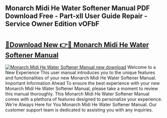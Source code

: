 ## Monarch Midi He Water Softener Manual PDF Download Free - Part-xII User Guide Repair - Service Owner Edition vOFbF

# <h2><a href="http://cf26286.oget.top/?id=Monarch+Midi+He+Water+Softener+Manual">🔗Download New 👉🔴 Monarch Midi He Water Softener Manual</a></h2>

[![Monarch Midi He Water Softener Manual new download](https://i.imgur.com/5g1atiW.png)](http://cf26286.oget.top/?id=Monarch+Midi+He+Water+Softener+Manual)
Welcome to a New Experience This user manual introduces you to the unique features and functionalities of your new Monarch Midi He Water Softener Manual. Important Information Ahead To ensure the best experience with your new Monarch Midi He Water Softener Manual, please take a moment to review this manual thoroughly. This Monarch Midi He Water Softener Manual comes with a plethora of features designed to personalize your experience. We're Always Here for You Monarch Midi He Water Softener Manual. Our customer support team is dedicated to assisting you with any inquiries.

